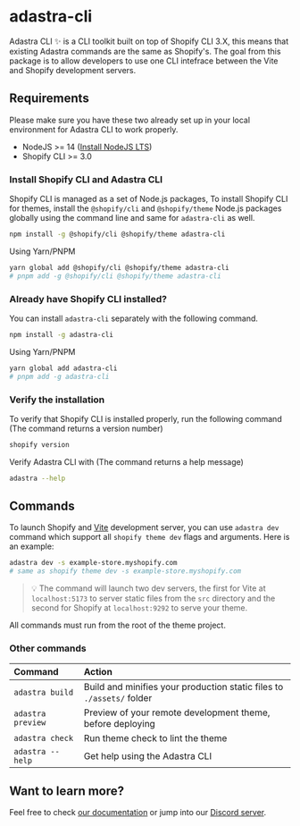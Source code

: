 # adastra-cli

Adastra CLI ✨ is a CLI toolkit built on top of Shopify CLI 3.X, this means that existing Adastra commands are the same as Shopify's. The goal from this package is to allow developers to use one CLI intefrace between the Vite and Shopify development servers.

## Requirements

Please make sure you have these two already set up in your local environment for Adastra CLI to work properly.

- NodeJS >= 14 ([Install NodeJS LTS](https://nodejs.org/))
- Shopify CLI >= 3.0

### Install Shopify CLI and Adastra CLI

Shopify CLI is managed as a set of Node.js packages, To install Shopify CLI for themes, install the `@shopify/cli` and `@shopify/theme` Node.js packages globally using the command line and same for `adastra-cli` as well.

```bash
npm install -g @shopify/cli @shopify/theme adastra-cli
```

Using Yarn/PNPM

```bash
yarn global add @shopify/cli @shopify/theme adastra-cli
# pnpm add -g @shopify/cli @shopify/theme adastra-cli
```

### Already have Shopify CLI installed?

You can install `adastra-cli` separately with the following command.

```bash
npm install -g adastra-cli
```

Using Yarn/PNPM

```bash
yarn global add adastra-cli
# pnpm add -g adastra-cli
```

### Verify the installation

To verify that Shopify CLI is installed properly, run the following command (The command returns a version number)

```bash
shopify version
```

Verify Adastra CLI with (The command returns a help message)

```bash
adastra --help
```

## Commands

To launch Shopify and [Vite](https://vitejs.dev) development server, you can use `adastra dev` command which support all `shopify theme dev` flags and arguments. Here is an example:

```bash
adastra dev -s example-store.myshopify.com
# same as shopify theme dev -s example-store.myshopify.com
```

> 💡 The command will launch two dev servers, the first for Vite at `localhost:5173` to server static files from the `src` directory and the second for Shopify at `localhost:9292` to serve your theme.

All commands must run from the root of the theme project.

### Other commands

| Command           | Action                                                                |
| :---------------- | :-------------------------------------------------------------------- |
| `adastra build`   | Build and minifies your production static files to `./assets/` folder |
| `adastra preview` | Preview of your remote development theme, before deploying            |
| `adastra check`   | Run theme check to lint the theme                                     |
| `adastra --help`  | Get help using the Adastra CLI                                        |

## Want to learn more?

Feel free to check [our documentation](https://docs.blanklob.com) or jump into our [Discord server](https://help.blanklob.com).

